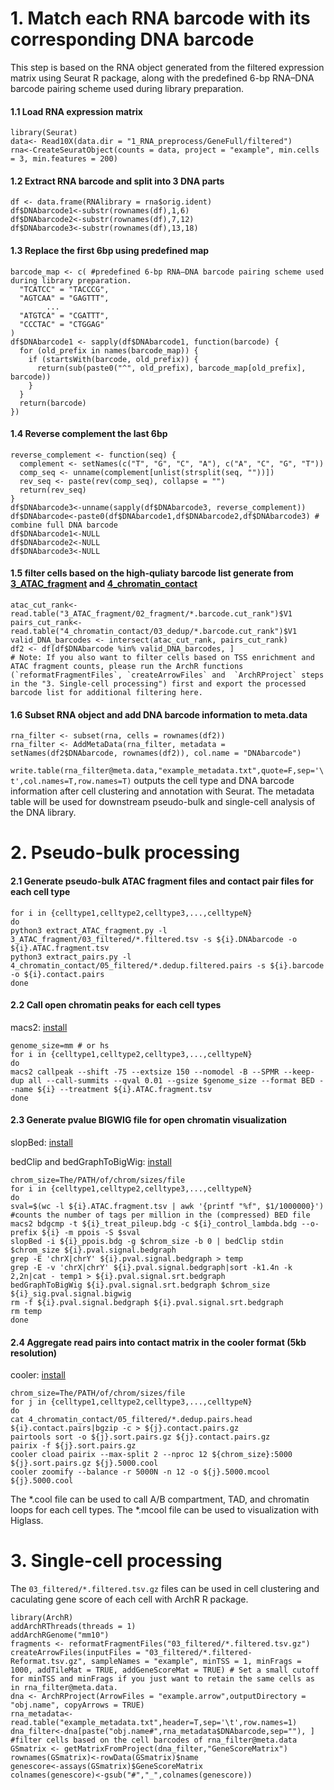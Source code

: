 # 1. Match each RNA barcode with its corresponding DNA barcode

This step is based on the RNA object generated from the filtered expression matrix using Seurat R package, along with the predefined 6-bp RNA–DNA barcode pairing scheme used during library preparation.

#### 1.1 Load RNA expression matrix
```
library(Seurat)
data<- Read10X(data.dir = "1_RNA_preprocess/GeneFull/filtered")
rna<-CreateSeuratObject(counts = data, project = "example", min.cells = 3, min.features = 200)
```

#### 1.2 Extract RNA barcode and split into 3 DNA parts
```
df <- data.frame(RNAlibrary = rna$orig.ident)
df$DNAbarcode1<-substr(rownames(df),1,6)
df$DNAbarcode2<-substr(rownames(df),7,12)
df$DNAbarcode3<-substr(rownames(df),13,18)
```

#### 1.3 Replace the first 6bp using predefined map
```
barcode_map <- c( #predefined 6-bp RNA–DNA barcode pairing scheme used during library preparation.
  "TCATCC" = "TACCCG",
  "AGTCAA" = "GAGTTT",
        ...
  "ATGTCA" = "CGATTT",
  "CCCTAC" = "CTGGAG"
)
df$DNAbarcode1 <- sapply(df$DNAbarcode1, function(barcode) {
  for (old_prefix in names(barcode_map)) {
    if (startsWith(barcode, old_prefix)) {
      return(sub(paste0("^", old_prefix), barcode_map[old_prefix], barcode))
    }
  }
  return(barcode)
})
```

#### 1.4 Reverse complement the last 6bp
```
reverse_complement <- function(seq) {
  complement <- setNames(c("T", "G", "C", "A"), c("A", "C", "G", "T"))
  comp_seq <- unname(complement[unlist(strsplit(seq, ""))])
  rev_seq <- paste(rev(comp_seq), collapse = "")
  return(rev_seq)
}
df$DNAbarcode3<-unname(sapply(df$DNAbarcode3, reverse_complement))
df$DNAbarcode<-paste0(df$DNAbarcode1,df$DNAbarcode2,df$DNAbarcode3) # combine full DNA barcode
df$DNAbarcode1<-NULL
df$DNAbarcode2<-NULL
df$DNAbarcode3<-NULL
```

#### 1.5 filter cells based on the high-quliaty barcode list generate from [3_ATAC_fragment](https://github.com/monnneee/scHiCAR/edit/v2/3_ATAC_fragment) and [4_chromatin_contact](https://github.com/monnneee/scHiCAR/edit/v2/4_chromatin_contact)
```
atac_cut_rank<-read.table("3_ATAC_fragment/02_fragment/*.barcode.cut_rank")$V1
pairs_cut_rank<-read.table("4_chromatin_contact/03_dedup/*.barcode.cut_rank")$V1
valid_DNA_barcodes <- intersect(atac_cut_rank, pairs_cut_rank)
df2 <- df[df$DNAbarcode %in% valid_DNA_barcodes, ]
# Note: If you also want to filter cells based on TSS enrichment and ATAC fragment counts, please run the ArchR functions (`reformatFragmentFiles`, `createArrowFiles` and  `ArchRProject` steps in the "3. Single-cell processing") first and export the processed barcode list for additional filtering here.
```

#### 1.6 Subset RNA object and add DNA barcode information to meta.data
```
rna_filter <- subset(rna, cells = rownames(df2))
rna_filter <- AddMetaData(rna_filter, metadata = setNames(df2$DNAbarcode, rownames(df2)), col.name = "DNAbarcode")
```

`write.table(rna_filter@meta.data,"example_metadata.txt",quote=F,sep='\t',col.names=T,row.names=T)` outputs the cell type and DNA barcode information after cell clustering and annotation with Seurat. The metadata table will be used for downstream pseudo-bulk and single-cell analysis of the DNA library.

# 2. Pseudo-bulk processing

#### 2.1 Generate pseudo-bulk ATAC fragment files and contact pair files for each cell type
```
for i in {celltype1,celltype2,celltype3,...,celltypeN}
do
python3 extract_ATAC_fragment.py -l 3_ATAC_fragment/03_filtered/*.filtered.tsv -s ${i}.DNAbarcode -o ${i}.ATAC.fragment.tsv
python3 extract_pairs.py -l 4_chromatin_contact/05_filtered/*.dedup.filtered.pairs -s ${i}.barcode -o ${i}.contact.pairs
done
```

#### 2.2 Call open chromatin peaks for each cell types
macs2: [install](https://github.com/macs3-project/MACS/wiki/Install-macs2)
```
genome_size=mm # or hs
for i in {celltype1,celltype2,celltype3,...,celltypeN}
do
macs2 callpeak --shift -75 --extsize 150 --nomodel -B --SPMR --keep-dup all --call-summits --qval 0.01 --gsize $genome_size --format BED --name ${i} --treatment ${i}.ATAC.fragment.tsv
done
```

#### 2.3 Generate pvalue BIGWIG file for open chromatin visualization
slopBed: [install](https://github.com/arq5x/bedtools2/releases/tag/v2.31.0)

bedClip and bedGraphToBigWig: [install](https://github.com/ENCODE-DCC/kentUtils)
```
chrom_size=The/PATH/of/chrom/sizes/file
for i in {celltype1,celltype2,celltype3,...,celltypeN}
do
sval=$(wc -l ${i}.ATAC.fragment.tsv | awk '{printf "%f", $1/1000000}') #counts the number of tags per million in the (compressed) BED file
macs2 bdgcmp -t ${i}_treat_pileup.bdg -c ${i}_control_lambda.bdg --o-prefix ${i} -m ppois -S $sval
slopBed -i ${i}_ppois.bdg -g $chrom_size -b 0 | bedClip stdin $chrom_size ${i}.pval.signal.bedgraph
grep -E 'chrX|chrY' ${i}.pval.signal.bedgraph > temp
grep -E -v 'chrX|chrY' ${i}.pval.signal.bedgraph|sort -k1.4n -k 2,2n|cat - temp1 > ${i}.pval.signal.srt.bedgraph
bedGraphToBigWig ${i}.pval.signal.srt.bedgraph $chrom_size ${i}_sig.pval.signal.bigwig
rm -f ${i}.pval.signal.bedgraph ${i}.pval.signal.srt.bedgraph
rm temp
done
```

#### 2.4 Aggregate read pairs into contact matrix in the cooler format (5kb resolution)
cooler: [install](https://cooler.readthedocs.io/en/latest/quickstart.html)
```
chrom_size=The/PATH/of/chrom/sizes/file
for j in {celltype1,celltype2,celltype3,...,celltypeN}
do
cat 4_chromatin_contact/05_filtered/*.dedup.pairs.head ${i}.contact.pairs|bgzip -c > ${j}.contact.pairs.gz
pairtools sort -o ${j}.sort.pairs.gz ${j}.contact.pairs.gz
pairix -f ${j}.sort.pairs.gz
cooler cload pairix --max-split 2 --nproc 12 ${chrom_size}:5000 ${j}.sort.pairs.gz ${j}.5000.cool
cooler zoomify --balance -r 5000N -n 12 -o ${j}.5000.mcool ${j}.5000.cool
```
The *.cool file can be used to call A/B compartment, TAD, and chromatin loops for each cell types. The *.mcool file can be used to visualization with Higlass.

# 3. Single-cell processing

The `03_filtered/*.filtered.tsv.gz` files can be used in cell clustering and caculating gene score of each cell with ArchR R package.
```
library(ArchR)
addArchRThreads(threads = 1)
addArchRGenome("mm10")
fragments <- reformatFragmentFiles("03_filtered/*.filtered.tsv.gz")
createArrowFiles(inputFiles = "03_filtered/*.filtered-Reformat.tsv.gz", sampleNames = "example", minTSS = 1, minFrags = 1000, addTileMat = TRUE, addGeneScoreMat = TRUE) # Set a small cutoff for minTSS and minFrags if you just want to retain the same cells as in rna_filter@meta.data.
dna <- ArchRProject(ArrowFiles = "example.arrow",outputDirectory = "obj.name", copyArrows = TRUE)
rna_metadata<-read.table("example_metadata.txt",header=T,sep='\t',row.names=1)
dna_filter<-dna[paste("obj.name#",rna_metadata$DNAbarcode,sep=""), ] #filter cells based on the cell barcodes of rna_filter@meta.data
GSmatrix <- getMatrixFromProject(dna_filter,"GeneScoreMatrix")
rownames(GSmatrix)<-rowData(GSmatrix)$name
genescore<-assays(GSmatrix)$GeneScoreMatrix
colnames(genescore)<-gsub("#","_",colnames(genescore))
